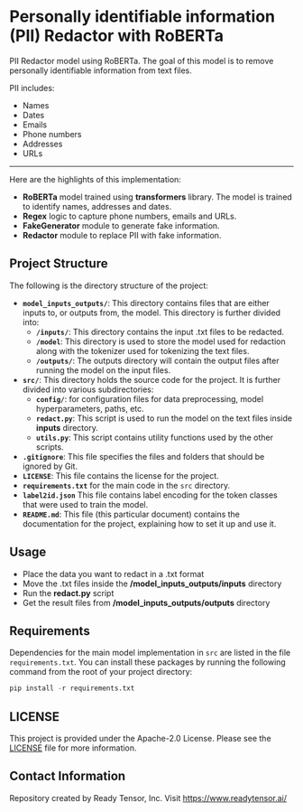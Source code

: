 # Personally identifiable information (PII) Redactor with RoBERTa

PII Redactor model using RoBERTa. The goal of this model is to remove personally identifiable information from text files.

PII includes:

- Names
- Dates
- Emails
- Phone numbers
- Addresses
- URLs

---
Here are the highlights of this implementation: <br/>

- **RoBERTa** model trained using **transformers** library. The model is trained to identify names, addresses and dates.
- **Regex** logic to capture phone numbers, emails and URLs.
- **FakeGenerator** module to generate fake information.
- **Redactor** module to replace PII with fake information.

## Project Structure

The following is the directory structure of the project:

- **`model_inputs_outputs/`**: This directory contains files that are either inputs to, or outputs from, the model. This directory is further divided into:
  - **`/inputs/`**: This directory contains the input .txt files to be redacted. 
  - **`/model`**: This directory is used to store the model used for redaction along with the tokenizer used for tokenizing the text files.
  - **`/outputs/`**: The outputs directory will contain the output files after running the model on the input files.
- **`src/`**: This directory holds the source code for the project. It is further divided into various subdirectories:
  - **`config/`**: for configuration files for data preprocessing, model hyperparameters, paths, etc.
  - **`redact.py`**: This script is used to run the model on the text files inside **inputs** directory.
  - **`utils.py`**: This script contains utility functions used by the other scripts.
- **`.gitignore`**: This file specifies the files and folders that should be ignored by Git.
- **`LICENSE`**: This file contains the license for the project.
- **`requirements.txt`** for the main code in the `src` directory.
- **`label2id.json`** This file contains label encoding for the token classes that were used to train the model.
- **`README.md`**: This file (this particular document) contains the documentation for the project, explaining how to set it up and use it.

## Usage

- Place the data you want to redact in a .txt format
- Move the .txt files inside the **/model_inputs_outputs/inputs** directory
- Run the **redact.py** script
- Get the result files from **/model_inputs_outputs/outputs** directory


## Requirements

Dependencies for the main model implementation in `src` are listed in the file `requirements.txt`.
You can install these packages by running the following command from the root of your project directory:

```python
pip install -r requirements.txt
```

## LICENSE

This project is provided under the Apache-2.0 License. Please see the [LICENSE](LICENSE) file for more information.

## Contact Information

Repository created by Ready Tensor, Inc. Visit https://www.readytensor.ai/
